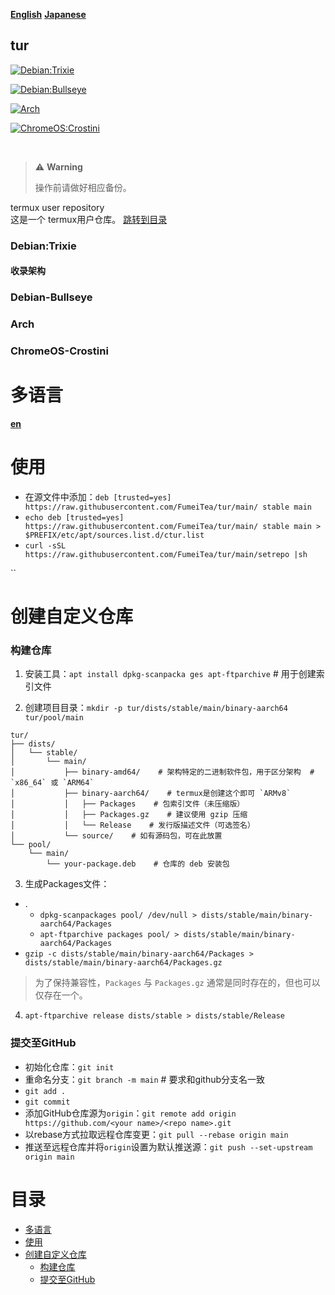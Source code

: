 <div>
    
[**English**](README_en-US.md)
[**Japanese**](README_ja-JP.md)

</div>

## tur

<div>

[![Debian:Trixie](https://img.shields.io/badge/Debian:Trixie-A81D33?style=for-the-badge&logo=debian&logoColor=white)](#Debian-Trixie)

[![Debian:Bullseye](https://img.shields.io/badge/Debian:Bullseye-A81D33?style=for-the-badge&logo=debian&logoColor=white)](Debian-Bullseye)

[![Arch](https://img.shields.io/badge/Arch_Linux-1793D1?style=for-the-badge&logo=arch-linux&logoColor=white)](Arch)

[![ChromeOS:Crostini](https://img.shields.io/badge/ChromeOS:Crostini-4285F4?style=for-the-badge&logo=Google-chrome&logoColor=white)](ChromeOS-Crostini)

[![]()](./)
[![]()](./)

</div>

> ⚠️ **Warning**
>
> 操作前请做好相应备份。


termux user repository  
这是一个 termux用户仓库。
[跳转到目录](#contents)


### Debian:Trixie <span id="Debian-Trixie"/>

#### 收录架构

#### 

### Debian-Bullseye <span id="Debian-Bullseye"/>
### Arch <span id="Arch"/>
### ChromeOS-Crostini <span id="ChromeOS-Crostini"/>
###  <span id=""/>
###  <span id=""/>


# 多语言 <a name="i8k">
[__en__](README.en.md)

# 使用 <a name="use"/>
- 在源文件中添加：`deb [trusted=yes] https://raw.githubusercontent.com/FumeiTea/tur/main/ stable main`  
- `echo deb [trusted=yes] https://raw.githubusercontent.com/FumeiTea/tur/main/ stable main > $PREFIX/etc/apt/sources.list.d/ctur.list`
- `curl -sSL https://raw.githubusercontent.com/FumeiTea/tur/main/setrepo |sh`

``

# 创建自定义仓库 <a name="creatingCustomRepository"/>

### 构建仓库 <a name="buildProject"/>
1. 安装工具：`apt install dpkg-scanpacka ges apt-ftparchive` # 用于创建索引文件

2. 创建项目目录：`mkdir -p tur/dists/stable/main/binary-aarch64  tur/pool/main`

```
tur/
├── dists/
│   └── stable/
│       └── main/
│           ├── binary-amd64/    # 架构特定的二进制软件包，用于区分架构  # `x86_64` 或 `ARM64`
│           ├── binary-aarch64/    # termux是创建这个即可 `ARMv8`
│           │   ├── Packages    # 包索引文件（未压缩版）
│           │   ├── Packages.gz    # 建议使用 gzip 压缩
│           │   └── Release    # 发行版描述文件（可选签名）
│           └── source/    # 如有源码包，可在此放置
└── pool/
    └── main/
        └── your-package.deb    # 仓库的 deb 安装包
```

3. 生成Packages文件：
  - .
    - `dpkg-scanpackages pool/ /dev/null > dists/stable/main/binary-aarch64/Packages`
    - `apt-ftparchive packages pool/ > dists/stable/main/binary-aarch64/Packages`
  - `gzip -c dists/stable/main/binary-aarch64/Packages > dists/stable/main/binary-aarch64/Packages.gz`

> 为了保持兼容性，`Packages` 与 `Packages.gz` 通常是同时存在的，但也可以仅存在一个。

4. `apt-ftparchive release dists/stable > dists/stable/Release`

### 提交至GitHub <a name="commitToGitHub"/>

- 初始化仓库：`git init`
- 重命名分支：`git branch -m main`  # 要求和github分支名一致
- `git add .`
- `git commit`
- 添加GitHub仓库源为`origin`：`git remote add origin https://github.com/<your name>/<repo name>.git`
- 以rebase方式拉取远程仓库变更：`git pull --rebase origin main`
- 推送至远程仓库并将`origin`设置为默认推送源：`git push --set-upstream origin main`

# 目录 <a name="contents"/>
- [多语言](#i8k)
- [使用](#use)
- [创建自定义仓库](#creatingCustomRepository)
  - [构建仓库](#buildProject)
  - [提交至GitHub](#commitToGitHub)
